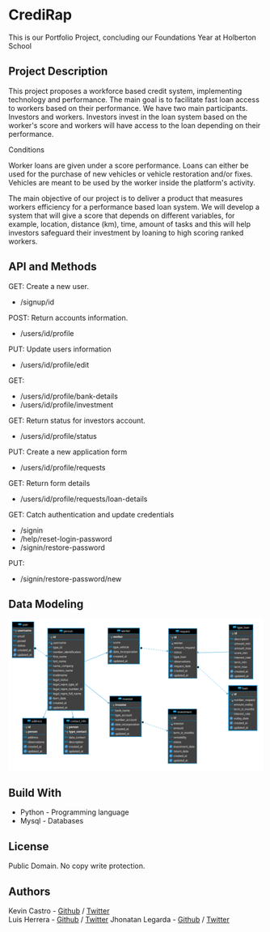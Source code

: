 # CrediRap

This is our Portfolio Project, concluding our Foundations Year at Holberton School

## Project Description

<p>This project proposes a workforce based credit system, implementing technology and performance. The main goal is to facilitate fast loan access to workers based on their performance. We have two main participants. Investors and workers. Investors invest in the loan system based on the worker's score and workers will have access to the loan depending on their performance.</p>

<p>Conditions</p>

<p>Worker loans are given under a score performance. Loans can either be used for the purchase of new vehicles or vehicle restoration and/or fixes. Vehicles are meant to be used by the worker inside the platform's activity.</p>

<p>The main objective of our project is to deliver a product that measures workers efficiency for a performance based loan system. We will develop a system that will give a score that depends on different variables, for example, location, distance (km), time, amount of tasks and this will help investors safeguard their investment by loaning to high scoring ranked workers.</p>

## API and Methods
 
GET: Create a new user.
* /signup/id

POST: Return accounts information.
* /users/id/profile

PUT: Update users information
* /users/id/profile/edit

GET:
* /users/id/profile/bank-details
* /users/id/profile/investment

GET: Return status for investors account.
* /users/id/profile/status

PUT: Create a new application form
* /users/id/profile/requests

GET: Return form details
* /users/id/profile/requests/loan-details

GET: Catch authentication and update credentials
* /signin
* /help/reset-login-password
* /signin/restore-password

PUT:
* /signin/restore-password/new

## Data Modeling

![](img/modelo_entidad_relacionDB.png)

## Build With

* Python - Programming language
* Mysql - Databases

## License

Public Domain. No copy write protection.

## Authors
Kevin Castro - [Github](https://github.com/KevinCastroP) / [Twitter](https://twitter.com/ccali_k)  
Luis Herrera - [Github](https://github.com/lh1008) / [Twitter](https://twitter.com/lh1008)
Jhonatan Legarda - [Github](https://github.com/steven-cruz) / [Twitter](https://twitter.com/JhonatanLegarda
)